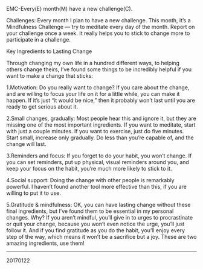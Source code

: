 EMC-Every(E) month(M) have a new challenge(C).

Challenges: Every month I plan to have a new challenge. This month, it’s a Mindfulness Challenge — try to meditate every day of the month. Report on your challenge once a week. It really helps you to stick to change more to participate in a challenge.

Key Ingredients to Lasting Change

Through changing my own life in a hundred different ways, to helping others change theirs, I’ve found some things to be incredibly helpful if you want to make a change that sticks:

1.Motivation: Do you really want to change? If you care about the change, and are willing to focus your life on it for a little while, you can make it happen. If it’s just “it would be nice,” then it probably won’t last until you are ready to get serious about it.

2.Small changes, gradually: Most people hear this and ignore it, but they are missing one of the most important ingredients. If you want to meditate, start with just a couple minutes. If you want to exercise, just do five minutes. Start small, increase only gradually. Do less than you’re capable of, and the change will last.

3.Reminders and focus: If you forget to do your habit, you won’t change. If you can set reminders, put up physical, visual reminders around you, and keep your focus on the habit, you’re much more likely to stick to it.

4.Social support: Doing the change with other people is remarkably powerful. I haven’t found another tool more effective than this, if you are willing to put it to use.

5.Gratitude & mindfulness: OK, you can have lasting change without these final ingredients, but I’ve found them to be essential in my personal changes. Why? If you aren’t mindful, you’ll give in to urges to procrastinate or quit your change, because you won’t even notice the urge, you’ll just follow it. And if you find gratitude as you do the habit, you’ll enjoy every step of the way, which means it won’t be a sacrifice but a joy. These are two amazing ingredients, use them!

---------------
20170122
